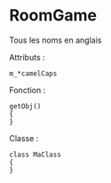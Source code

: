 # RoomGame

Tous les noms en anglais

Attributs :

	m_*camelCaps


Fonction :

	getObj()
	{
	}


Classe :

	class MaClass
	{
	}
